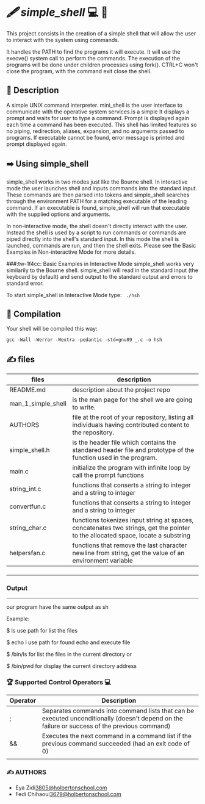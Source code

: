#  *🖋️    simple_shell*     💻 👥   
This project consists in the creation of a simple shell that will allow the user to interact with the system using commands.

It handles the PATH to find the programs it will execute. It will use the execve() system call to perform the commands. The execution of the programs will be done under children processes using fork(). CTRL+C won't close the program, with the command exit close the shell.

## 🎯 Description 
A simple UNIX command interpreter. mini_shell is the user interface to communicate with the operative system services.is a simple It displays a prompt and waits for user to type a command. 
Prompt is displayed again each time a command has been executed. 
This shell has limited features so no piping, redirection, aliases, expansion, and no arguments passed to programs. 
If executable cannot be found, error message is printed and prompt displayed again.





## ➡️ Using simple_shell
simple_shell works in two modes just like the Bourne shell. In interactive mode the user launches shell and inputs commands into the standard input. These commands are then parsed into tokens and simple_shell searches through the environment PATH for a matching executable of the leading command. If an executable is found, simple_shell will run that executable with the supplied options and arguments.

In non-interactive mode, the shell doesn't directly interact with the user. Instead the shell is used by a script to run commands or commands are piped directly into the shell's standard input. In this mode the shell is launched, commands are run, and then the shell exits. Please see the Basic Examples in Non-interactive Mode for more details.

###:tw-1f4cc:  Basic Examples in Interactive Mode
simple_shell works very similarily to the Bourne shell. simple_shell will read in the standard input (the keyboard by default) and send output to the standard output and errors to standard error.

To start simple_shell in Interactive Mode type:
` ./hsh`

## 🥇  Compilation

Your shell will be compiled this way:

    gcc -Wall -Werror -Wextra -pedantic -std=gnu89 _.c -o hsh

##     ✍️ files 





| files  |   description |
| ------------ | ------------ |
| README.md   |  description about the project repo  |
|  man_1_simple_shell   |  is the man page for the shell we are going to write.  |
|  AUTHORS  |  file at the root of your repository, listing all individuals having contributed content to the repository. |
|  simple_shell.h |  is the header file which contains the standared header file and prototype of the  function used in the program. |
|  main.c |  initialize the program with infinite loop by call the prompt functions |
|  string_int.c | functions  that conserts a string to integer  and a string to integer   |
| convertfun.c   | functions  that conserts a string to integer  and a string to integer  |
| string_char.c   |  functions  tokenizes input string at spaces,  concatenates two strings,   get the pointer to the  allocated space, locate a substring |
| helpersfan.c | functions that   remove the last character newline from string,  get the value of an environment variable   |   





### 

------------

###   Output   

------------


our program have the same output as sh

Example:

$ ls use path for list the files

$ echo l use path for found echo and execute file

$ /bin/ls for list the files in the current directory or

$ /bin/pwd for display the current directory address

  
### 🏆  Supported Control Operators 💻

| Operator  |Description   |
| ------------ | ------------ |
|   ; |  Separates commands into command lists that can be executed unconditionally (doesn't depend on the failure or success of the previous command) |
|  && |  Executes the next command in a command list if the previous command succeeded (had an exit code of 0) |
 | ||  | 	Executes the next command in a command list if the previous command failed (had a non-zero exit code)  |


### ✍️   AUTHORS   
- Eya Zidi<3805@holbertonschool.com>
- Fedi Chihaoui<3679@holbertonschool.com>



